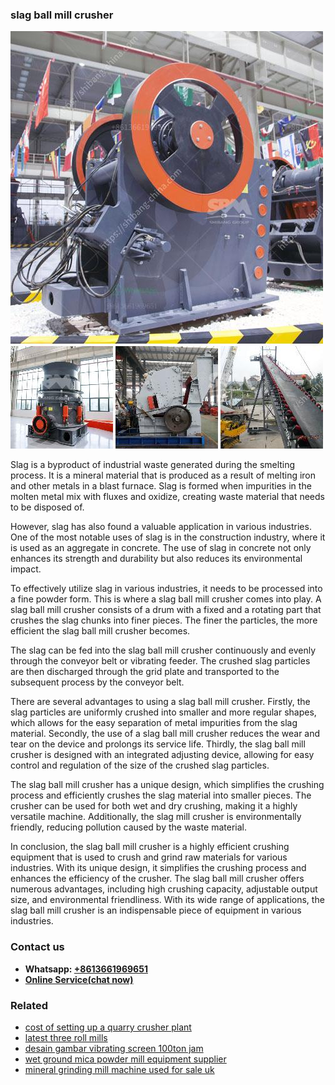 <h3>slag ball mill crusher</h3><img src='1706754179.jpg' alt=''><p>Slag is a byproduct of industrial waste generated during the smelting process. It is a mineral material that is produced as a result of melting iron and other metals in a blast furnace. Slag is formed when impurities in the molten metal mix with fluxes and oxidize, creating waste material that needs to be disposed of.</p><p>However, slag has also found a valuable application in various industries. One of the most notable uses of slag is in the construction industry, where it is used as an aggregate in concrete. The use of slag in concrete not only enhances its strength and durability but also reduces its environmental impact.</p><p>To effectively utilize slag in various industries, it needs to be processed into a fine powder form. This is where a slag ball mill crusher comes into play. A slag ball mill crusher consists of a drum with a fixed and a rotating part that crushes the slag chunks into finer pieces. The finer the particles, the more efficient the slag ball mill crusher becomes.</p><p>The slag can be fed into the slag ball mill crusher continuously and evenly through the conveyor belt or vibrating feeder. The crushed slag particles are then discharged through the grid plate and transported to the subsequent process by the conveyor belt.</p><p>There are several advantages to using a slag ball mill crusher. Firstly, the slag particles are uniformly crushed into smaller and more regular shapes, which allows for the easy separation of metal impurities from the slag material. Secondly, the use of a slag ball mill crusher reduces the wear and tear on the device and prolongs its service life. Thirdly, the slag ball mill crusher is designed with an integrated adjusting device, allowing for easy control and regulation of the size of the crushed slag particles.</p><p>The slag ball mill crusher has a unique design, which simplifies the crushing process and efficiently crushes the slag material into smaller pieces. The crusher can be used for both wet and dry crushing, making it a highly versatile machine. Additionally, the slag mill crusher is environmentally friendly, reducing pollution caused by the waste material.</p><p>In conclusion, the slag ball mill crusher is a highly efficient crushing equipment that is used to crush and grind raw materials for various industries. With its unique design, it simplifies the crushing process and enhances the efficiency of the crusher. The slag ball mill crusher offers numerous advantages, including high crushing capacity, adjustable output size, and environmental friendliness. With its wide range of applications, the slag ball mill crusher is an indispensable piece of equipment in various industries.</p><h3>Contact us</h3><ul><li><strong>Whatsapp:&nbsp;<a href="https://wa.me/8613661969651">+8613661969651</a></strong></li><li><a href="https://swt.shibang-china.com/?git&amp;zhl&amp;slag ball mill crusher"><strong>Online Service(chat now)</strong></a></li></ul><h3>Related</h3><ul><li><a href='cost of setting up a quarry crusher plant.md'>cost of setting up a quarry crusher plant</a></li><li><a href='latest three roll mills.md'>latest three roll mills</a></li><li><a href='desain gambar vibrating screen 100ton jam.md'>desain gambar vibrating screen 100ton jam</a></li><li><a href='wet ground mica powder mill equipment supplier.md'>wet ground mica powder mill equipment supplier</a></li><li><a href='mineral grinding mill machine used for sale uk.md'>mineral grinding mill machine used for sale uk</a></li></ul>